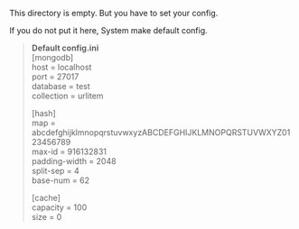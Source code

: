 This directory is empty.
But you have to set your config.

If you do not put it here, System make default config.

> **Default config.ini**   
> [mongodb]   
> host = localhost   
> port = 27017   
> database = test   
> collection = urlitem   
> 
> [hash]   
> map = abcdefghijklmnopqrstuvwxyzABCDEFGHIJKLMNOPQRSTUVWXYZ0123456789   
> max-id = 916132831   
> padding-width = 2048   
> split-sep = 4   
> base-num = 62
>
>[cache]   
>capacity = 100   
>size = 0
>

